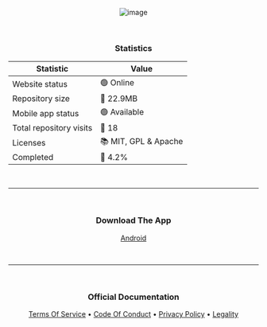 <p align="center">
  <img src="https://github.com/user-attachments/assets/1cd9f232-966b-4610-8155-41fc8c39c2cc" alt="image">
</p>

<br>  

<h3 align="center">Statistics</h3>

<div align="center">

| Statistic | Value |
|----------|----------|
| Website status   | 🟢 Online   |
| Repository size   | 📁 22.9MB   |
| Mobile app status   | 🟢 Available   |
| Total repository visits   | 👀 18   |
| Licenses   | 📚 MIT, GPL & Apache  |
| Completed   | 🔢 4.2%  |

</div>

<br>  

---

<br>  

<h3 align="center">Download The App</h3>

<p align="center">
  <a href="https://github.com/dev-fortitude/Website/releases/download/1.0.0/Fortitude-App.apk">
    Android
  </a>
</p>

<br>  

---

<br>  

<h3 align="center">Official Documentation</h3>

<p align="center">
  <a href="https://google.com/404">Terms Of Service</a> • 
  <a href="https://google.com/404">Code Of Conduct</a> • 
  <a href="https://google.com/404">Privacy Policy</a> • 
  <a href="https://google.com/404">Legality</a>
</p>
